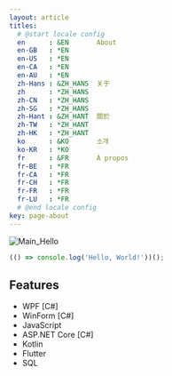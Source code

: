 ```yaml
---
layout: article
titles:
  # @start locale config
  en      : &EN       About
  en-GB   : *EN
  en-US   : *EN
  en-CA   : *EN
  en-AU   : *EN
  zh-Hans : &ZH_HANS  关于
  zh      : *ZH_HANS
  zh-CN   : *ZH_HANS
  zh-SG   : *ZH_HANS
  zh-Hant : &ZH_HANT  關於
  zh-TW   : *ZH_HANT
  zh-HK   : *ZH_HANT
  ko      : &KO       소개
  ko-KR   : *KO
  fr      : &FR       À propos
  fr-BE   : *FR
  fr-CA   : *FR
  fr-CH   : *FR
  fr-FR   : *FR
  fr-LU   : *FR
  # @end locale config
key: page-about
---
```


![Main_Hello](https://user-images.githubusercontent.com/13028129/148501249-063f33f5-f0c6-46a6-a12d-f86ebd04ab98.png)

```javascript
(() => console.log('Hello, World!'))();
```

## Features

- WPF [C#]
- WinForm [C#]
- JavaScript
- ASP.NET Core [C#]
- Kotlin
- Flutter
- SQL
